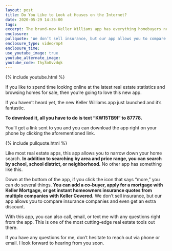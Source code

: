 ```yaml
---
layout: post
title: Do You Like to Look at Houses on the Internet?
date: 2020-05-29 14:35:00
tags:
excerpt: The brand-new Keller Williams app has everything homebuyers need.
enclosure:
pullquote: 'We don’t sell insurance, but our app allows you to compare the best quotes.'
enclosure_type: video/mp4
enclosure_time:
use_youtube_image: true
youtube_alternate_image:
youtube_code: Ihy3oUvvdqk
---
```


{% include youtube.html %}

If you like to spend time looking online at the latest real estate statistics and browsing homes for sale, then you’re going to love this new app.

If you haven’t heard yet, the new Keller Williams app just launched and it’s fantastic.&nbsp;

**To download it, all you have to do is text “KW15TB9I” to 87778.**

You’ll get a link sent to you and you can download the app right on your phone by clicking the aforementioned link.

{% include pullquote.html %}

Like most real estate apps, this app allows you to narrow down your home search. **In addition to searching by area and price range, you can search by school, school district, or neighborhood.** No other app has something like this.&nbsp;

Down at the bottom of the app, if you click the icon that says “more,” you can do several things. **You can add a co-buyer, apply for a mortgage with Keller Mortgage, or get instant homeowners insurance quotes from multiple companies with Keller Covered.** We don’t sell insurance, but our app allows you to compare insurance companies and even get an extra discount.

With this app, you can also call, email, or text me with any questions right from the app. This is one of the most cutting-edge real estate tools out there.

If you have any questions for me, don’t hesitate to reach out via phone or email. I look forward to hearing from you soon.